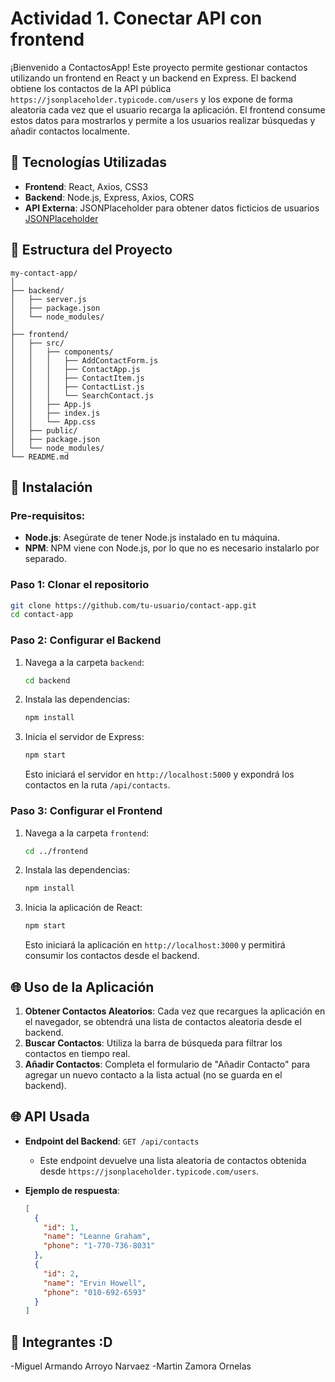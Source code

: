 # Actividad 1. Conectar API con frontend

¡Bienvenido a ContactosApp! Este proyecto permite gestionar contactos utilizando un frontend en React y un backend en Express. El backend obtiene los contactos de la API pública `https://jsonplaceholder.typicode.com/users` y los expone de forma aleatoria cada vez que el usuario recarga la aplicación. El frontend consume estos datos para mostrarlos y permite a los usuarios realizar búsquedas y añadir contactos localmente.

## 🚀 Tecnologías Utilizadas
- **Frontend**: React, Axios, CSS3
- **Backend**: Node.js, Express, Axios, CORS
- **API Externa**: JSONPlaceholder para obtener datos ficticios de usuarios [JSONPlaceholder](https://jsonplaceholder.typicode.com/)

## 📂 Estructura del Proyecto
```
my-contact-app/
│
├── backend/
│   ├── server.js
│   ├── package.json
│   └── node_modules/
│
├── frontend/
│   ├── src/
│   │   ├── components/
│   │   │   ├── AddContactForm.js
│   │   │   ├── ContactApp.js
│   │   │   ├── ContactItem.js
│   │   │   ├── ContactList.js
│   │   │   └── SearchContact.js
│   │   ├── App.js
│   │   ├── index.js
│   │   └── App.css
│   ├── public/
│   ├── package.json
│   └── node_modules/
└── README.md
```

## 🔧 Instalación
### Pre-requisitos:
- **Node.js**: Asegúrate de tener Node.js instalado en tu máquina.
- **NPM**: NPM viene con Node.js, por lo que no es necesario instalarlo por separado.

### Paso 1: Clonar el repositorio
```bash
git clone https://github.com/tu-usuario/contact-app.git
cd contact-app
```

### Paso 2: Configurar el Backend

1. Navega a la carpeta `backend`:

   ```bash
   cd backend
   ```

2. Instala las dependencias:

   ```bash
   npm install
   ```

3. Inicia el servidor de Express:

   ```bash
   npm start
   ```

   Esto iniciará el servidor en `http://localhost:5000` y expondrá los contactos en la ruta `/api/contacts`.

### Paso 3: Configurar el Frontend

1. Navega a la carpeta `frontend`:

   ```bash
   cd ../frontend
   ```

2. Instala las dependencias:

   ```bash
   npm install
   ```

3. Inicia la aplicación de React:

   ```bash
   npm start
   ```

   Esto iniciará la aplicación en `http://localhost:3000` y permitirá consumir los contactos desde el backend.

## 🌐 Uso de la Aplicación

1. **Obtener Contactos Aleatorios**: Cada vez que recargues la aplicación en el navegador, se obtendrá una lista de contactos aleatoria desde el backend.
2. **Buscar Contactos**: Utiliza la barra de búsqueda para filtrar los contactos en tiempo real.
3. **Añadir Contactos**: Completa el formulario de "Añadir Contacto" para agregar un nuevo contacto a la lista actual (no se guarda en el backend).

## 🌐 API Usada

- **Endpoint del Backend**: `GET /api/contacts`
  - Este endpoint devuelve una lista aleatoria de contactos obtenida desde `https://jsonplaceholder.typicode.com/users`.
- **Ejemplo de respuesta**:

   ```json
   [
     {
       "id": 1,
       "name": "Leanne Graham",
       "phone": "1-770-736-8031"
     },
     {
       "id": 2,
       "name": "Ervin Howell",
       "phone": "010-692-6593"
     }
   ]
   ```

## 🤝 Integrantes :D

-Miguel Armando Arroyo Narvaez
-Martin Zamora Ornelas

